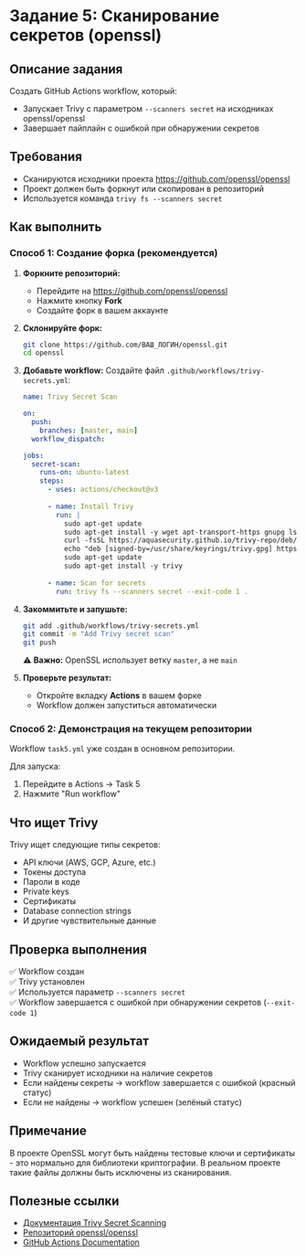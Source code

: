 # Задание 5: Сканирование секретов (openssl)

## Описание задания
Создать GitHub Actions workflow, который:
- Запускает Trivy с параметром `--scanners secret` на исходниках openssl/openssl
- Завершает пайплайн с ошибкой при обнаружении секретов

## Требования
- Сканируются исходники проекта https://github.com/openssl/openssl
- Проект должен быть форкнут или скопирован в репозиторий
- Используется команда `trivy fs --scanners secret`

## Как выполнить

### Способ 1: Создание форка (рекомендуется)

1. **Форкните репозиторий:**
   - Перейдите на https://github.com/openssl/openssl
   - Нажмите кнопку **Fork**
   - Создайте форк в вашем аккаунте

2. **Склонируйте форк:**
   ```bash
   git clone https://github.com/ВАШ_ЛОГИН/openssl.git
   cd openssl
   ```

3. **Добавьте workflow:**
   Создайте файл `.github/workflows/trivy-secrets.yml`:
   ```yaml
   name: Trivy Secret Scan
   
   on:
     push:
       branches: [master, main]
     workflow_dispatch:
   
   jobs:
     secret-scan:
       runs-on: ubuntu-latest
       steps:
         - uses: actions/checkout@v3
         
         - name: Install Trivy
           run: |
             sudo apt-get update
             sudo apt-get install -y wget apt-transport-https gnupg lsb-release
             curl -fsSL https://aquasecurity.github.io/trivy-repo/deb/public.key | sudo gpg --dearmor -o /usr/share/keyrings/trivy.gpg
             echo "deb [signed-by=/usr/share/keyrings/trivy.gpg] https://aquasecurity.github.io/trivy-repo/deb $(lsb_release -cs) main" | sudo tee /etc/apt/sources.list.d/trivy.list
             sudo apt-get update
             sudo apt-get install -y trivy
         
         - name: Scan for secrets
           run: trivy fs --scanners secret --exit-code 1 .
   ```

4. **Закоммитьте и запушьте:**
   ```bash
   git add .github/workflows/trivy-secrets.yml
   git commit -m "Add Trivy secret scan"
   git push
   ```
   
   ⚠️ **Важно:** OpenSSL использует ветку `master`, а не `main`

5. **Проверьте результат:**
   - Откройте вкладку **Actions** в вашем форке
   - Workflow должен запуститься автоматически

### Способ 2: Демонстрация на текущем репозитории

Workflow `task5.yml` уже создан в основном репозитории.

Для запуска:
1. Перейдите в Actions → Task 5
2. Нажмите "Run workflow"

## Что ищет Trivy

Trivy ищет следующие типы секретов:
- API ключи (AWS, GCP, Azure, etc.)
- Токены доступа
- Пароли в коде
- Private keys
- Сертификаты
- Database connection strings
- И другие чувствительные данные

## Проверка выполнения

✅ Workflow создан  
✅ Trivy установлен  
✅ Используется параметр `--scanners secret`  
✅ Workflow завершается с ошибкой при обнаружении секретов (`--exit-code 1`)

## Ожидаемый результат

- Workflow успешно запускается
- Trivy сканирует исходники на наличие секретов
- Если найдены секреты → workflow завершается с ошибкой (красный статус)
- Если не найдены → workflow успешен (зелёный статус)

## Примечание

В проекте OpenSSL могут быть найдены тестовые ключи и сертификаты - это нормально для библиотеки криптографии. В реальном проекте такие файлы должны быть исключены из сканирования.

## Полезные ссылки

- [Документация Trivy Secret Scanning](https://aquasecurity.github.io/trivy/latest/docs/scanner/secret/)
- [Репозиторий openssl/openssl](https://github.com/openssl/openssl)
- [GitHub Actions Documentation](https://docs.github.com/en/actions)
